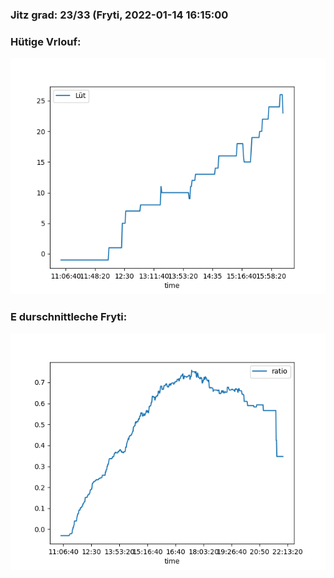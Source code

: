 ### Jitz grad: 23/33 (Fryti, 2022-01-14 16:15:00

### Hütige Vrlouf:
![Graph](Today.png)

### E durschnittleche Fryti:
![Graph](Fryti.png)